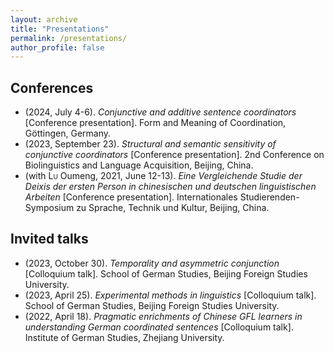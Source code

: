 ```yaml
---
layout: archive
title: "Presentations"
permalink: /presentations/
author_profile: false
---
```


## Conferences
<!-- * (with Markus Steinbach, 2024, September 26-27). *Reversed temporal and causal relations in conjunctive coordination* [Poster presentation]. 5th Experimental Pragmatics in Italy (xPrag.it), Venice, Italy.
* (with Markus Steinbach, 2024, September 17-19). *Temporality and causality in asymmetric conjunction* [Poster presentation]. Sinn und Bedeutung 29, Noto, Italy. -->
* (2024, July 4-6). *Conjunctive and additive sentence coordinators* [Conference presentation]. Form and Meaning of Coordination, Göttingen, Germany.
* (2023, September 23). *Structural and semantic sensitivity of conjunctive coordinators* [Conference presentation]. 2nd Conference on Biolinguistics and Language Acquisition, Beijing, China.
* (with <span style="font-variant:small-caps;">Lu</span> Oumeng, 2021, June 12-13). *Eine Vergleichende Studie der Deixis der ersten Person in chinesischen und deutschen linguistischen Arbeiten* [Conference presentation]. Internationales Studierenden-Symposium zu Sprache, Technik und Kultur, Beijing, China. 

## Invited talks

* (2023, October 30). *Temporality and asymmetric conjunction* [Colloquium talk]. School of German Studies, Beijing Foreign Studies University.
* (2023, April 25). *Experimental methods in linguistics* [Colloquium talk]. School of German Studies, Beijing Foreign Studies University.
* (2022, April 18). *Pragmatic enrichments of Chinese GFL learners in understanding German coordinated sentences* [Colloquium talk]. Institute of German Studies, Zhejiang University.
